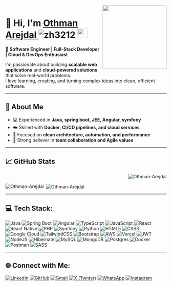 <img align='right' src='https://user-images.githubusercontent.com/5713670/87202985-820dcb80-c2b6-11ea-9f56-7ec461c497c3.gif' width='200'>

# 👋 Hi, I'm  <a href="https://othmanajd-portfolio.vercel.app/" target="_blank"> Othman Arejdal </a> <img src="https://komarev.com/ghpvc/?username=progprograme-a11y&label=Profile%20views&color=0e75b6&style=flat" alt="zh3212" /> <img src="https://github.githubassets.com/images/mona-whisper.gif" height="30" />
🎯 **Software Engineer | Full-Stack Developer | Cloud & DevOps Enthusiast**

I’m passionate about building **scalable web applications** and **cloud-powered solutions** that solve real-world problems.  
I love learning, creating, and turning complex ideas into clean, efficient software.

---

## 🚀 About Me

- 💻 Experienced in **Java, spring boot, JEE, Angular, symfony**
- ☁️ Skilled with **Docker, CI/CD pipelines, and cloud services**
- 🧩 Focused on **clean architecture, automation, and performance**
- 🤝 Strong believer in **team collaboration and Agile values**

---
## 📈 GitHub Stats

<p>&nbsp;<img align="right" src="https://github-readme-activity-graph.vercel.app/graph?username=othmanajd&theme=github-dark&hide_border=true" alt="Othman-Arejdal" /></p>

<p><img align="left" src="https://github-readme-stats.vercel.app/api/top-langs?username=othmanajd&show_icons=true&locale=en&layout=compact" alt="Othman-Arejdal" /></p>

<p>&nbsp;<img align="center" src="https://github-readme-stats.vercel.app/api?username=othmanajd&show_icons=true&locale=en" alt="Othman-Arejdal" /></p>

---

## 💻 Tech Stack:

![Java](https://img.shields.io/badge/java-%23ED8B00.svg?style=for-the-badge&logo=openjdk&logoColor=white) 
![Spring Boot](https://img.shields.io/badge/springboot-%236DB33F.svg?style=for-the-badge&logo=springboot&logoColor=white)
![Angular](https://img.shields.io/badge/angular-%23DD0031.svg?style=for-the-badge&logo=angular&logoColor=white)
![TypeScript](https://img.shields.io/badge/typescript-%23007ACC.svg?style=for-the-badge&logo=typescript&logoColor=white) 
![JavaScript](https://img.shields.io/badge/javascript-%23F7DF1E.svg?style=for-the-badge&logo=javascript&logoColor=white)
![React](https://img.shields.io/badge/react-%2320232a.svg?style=for-the-badge&logo=react&logoColor=%2361DAFB) 
![React Native](https://img.shields.io/badge/react_native-%2320232a.svg?style=for-the-badge&logo=react&logoColor=%2361DAFB)
![PHP](https://img.shields.io/badge/PHP-%23007BFF.svg?style=for-the-badge&logo=php&logoColor=white)
![Symfony](https://img.shields.io/badge/symfony-%23000000.svg?style=for-the-badge&logo=symfony&logoColor=white)
![Python](https://img.shields.io/badge/python-%233776AB.svg?style=for-the-badge&logo=python&logoColor=white)
![HTML5](https://img.shields.io/badge/html5-%23E34F26.svg?style=for-the-badge&logo=html5&logoColor=white) 
![CSS3](https://img.shields.io/badge/css3-%231572B6.svg?style=for-the-badge&logo=css3&logoColor=white)
![Google Cloud](https://img.shields.io/badge/GoogleCloud-%234285F4.svg?style=for-the-badge&logo=google-cloud&logoColor=white)
![TailwindCSS](https://img.shields.io/badge/tailwindcss-%2338B2AC.svg?style=for-the-badge&logo=tailwind-css&logoColor=white) 
![Bootstrap](https://img.shields.io/badge/bootstrap-%238511FA.svg?style=for-the-badge&logo=bootstrap&logoColor=white) 
![AWS](https://img.shields.io/badge/AWS-%23FF9900.svg?style=for-the-badge&logo=amazon-aws&logoColor=white) 
![Vercel](https://img.shields.io/badge/vercel-%23000000.svg?style=for-the-badge&logo=vercel&logoColor=white) 
![JWT](https://img.shields.io/badge/JWT-black?style=for-the-badge&logo=JSON%20web%20tokens) 
![NodeJS](https://img.shields.io/badge/node.js-6DA55F?style=for-the-badge&logo=node.js&logoColor=white) 
![Hibernate](https://img.shields.io/badge/Hibernate-59666C?style=for-the-badge&logo=Hibernate&logoColor=white) 
![MySQL](https://img.shields.io/badge/mysql-4479A1.svg?style=for-the-badge&logo=mysql&logoColor=white) 
![MongoDB](https://img.shields.io/badge/MongoDB-%234ea94b.svg?style=for-the-badge&logo=mongodb&logoColor=white) 
![Postgres](https://img.shields.io/badge/postgres-%23316192.svg?style=for-the-badge&logo=postgresql&logoColor=white) 
![Docker](https://img.shields.io/badge/docker-%230db7ed.svg?style=for-the-badge&logo=docker&logoColor=white) 
![Postman](https://img.shields.io/badge/postman-%23FF6C37.svg?style=for-the-badge&logo=postman&logoColor=white)
![SASS](https://img.shields.io/badge/SASS-hotpink.svg?style=for-the-badge&logo=SASS&logoColor=white) 


---

## 🌐 Connect with Me:
[![LinkedIn](https://img.shields.io/badge/LinkedIn-%230077B5.svg?logo=linkedin&logoColor=white)](https://www.linkedin.com/in/othman-arejdal/) 
[![GitHub](https://img.shields.io/badge/GitHub-black?&logoColor=white&logo=github)](https://github.com/othmanajd)
[![Gmail](https://img.shields.io/badge/Gmail-D14836?logo=gmail&logoColor=white)](mailto:arejdal.othman2@gmail.com)
[![X (Twitter)](https://img.shields.io/badge/Twitter-000000?logo=x&logoColor=white)](https://x.com/othman_ajd)
[![WhatsApp](https://img.shields.io/badge/WhatsApp-25D366?logo=whatsapp&logoColor=white)](https://wa.me/212606089385)
[![Instagram](https://img.shields.io/badge/Instagram-%23E4405F.svg?logo=Instagram&logoColor=white)](https://www.instagram.com/othman.ajd/)

